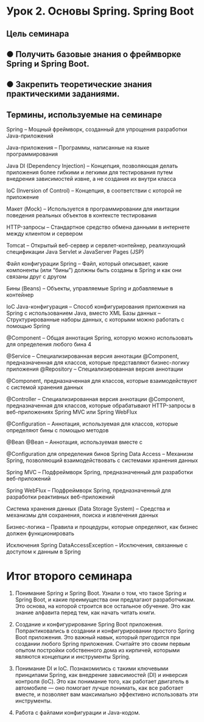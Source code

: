 # Урок 2. Основы Spring. Spring Boot


## Цель семинара

## ●	Получить базовые знания о фреймворке Spring и Spring Boot.

## ●	Закрепить теоретические знания практическими заданиями.

## Термины, используемые на семинаре


Spring – Мощный фреймворк, созданный для упрощения разработки Java-приложений

Java-приложения – Программы, написанные на языке программирования

Java DI (Dependency Injection) –
Концепция, позволяющая делать приложения более гибкими и легкими для тестирования путем внедрения зависимостей
извне, а не создания их внутри класса

IoC (Inversion of Control) – Концепция, в соответствии с которой не приложение

Макет (Mock) – Используется в
программировании для имитации поведения реальных объектов в контексте тестирования

HTTP-запросы – Стандартное средство обмена данными в интернете между клиентом и сервером

Tomcat – Открытый веб-сервер и сервлет-контейнер, реализующий спецификации  Java Servlet и JavaServer Pages (JSP)

Файл конфигурации Spring – Файл, который описывает,
какие компоненты (или “бины”) должны быть созданы в Spring и как они связаны друг с другом

Бины (Beans) – Объекты, управляемые Spring и добавляемые в контейнер

IoC Java-конфигурация – Способ конфигурирования приложения на Spring с использованием Java, вместо
XML Базы данных – Структурированные наборы данных, с которыми можно работать с помощью Spring

@Component – Общая аннотация Spring, которую можно использовать для определения любого бина 4

@Service – Специализированная версия аннотации @Component, предназначенная для классов,
которые представляют бизнес-логику приложения @Repository – Специализированная версия аннотации

@Component, предназначенная для классов, которые взаимодействуют с системой хранения данных

@Controller – Специализированная версия аннотации @Component, предназначенная для классов, которые обрабатывают
HTTP-запросы в веб-приложениях Spring MVC или Spring WebFlux

@Configuration – Аннотация, используемая для классов, которые определяют бины с помощью методов

@Bean @Bean – Аннотация, используемая вместе с

@Configuration для определения бинов Spring Data Access – Механизм Spring, позволяющий взаимодействовать
с системами хранения данных

Spring MVC – Подфреймворк Spring, предназначенный для разработки веб-приложений

Spring WebFlux – Подфреймворк Spring, предназначенный для разработки реактивных веб-приложений

Система хранения данных (Data Storage System) – Средства и механизмы для сохранения, поиска и извлечения данных

Бизнес-логика – Правила и процедуры, которые определяют, как бизнес должен функционировать

Исключения Spring DataAccessException – Исключения, связанные с доступом к данным в Spring

# Итог второго семинара

1. Понимание Spring и Spring Boot. Узнали о том, что такое Spring и Spring
Boot, и какие преимущества они предлагают разработчикам. Это основа, на
которой строится все остальное обучение. Это как знание алфавита перед
тем, как начать читать книги.

2. Создание и конфигурирование Spring Boot приложения. Попрактиковались в создании и конфигурировании простого Spring Boot   приложения. Это важный навык, который пригодится при создании   любого Spring приложения. Считайте это своим первым опытом постройки   собственного дома из кирпичей, которыми являются концепции и   инструменты Spring.

3. Понимание DI и IoC. Познакомились с такими ключевыми принципами   Spring, как внедрение зависимостей (DI) и инверсия контроля (IoC). Это как  понимание того, как работает двигатель в автомобиле — оно помогает лучше понимать, как все работает вместе, и позволяет вам максимально
   эффективно использовать эти инструменты.


4. Работа с файлами конфигурации и Java-кодом. 
